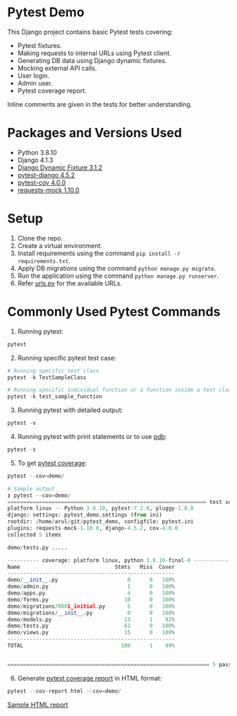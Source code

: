 # Pytest Demo
This Django project contains basic Pytest tests covering:
 - Pytest fixtures.
 - Making requests to internal URLs using Pytest client.
 - Generating DB data using Django dynamic fixtures.
 - Mocking external API calls.
 - User login.
 - Admin user.
 - Pytest coverage report.

Inline comments are given in the tests for better understanding.

# Packages and Versions Used
 - Python 3.8.10
 - Django 4.1.3
 - [Django Dynamic Fixture 3.1.2](https://django-dynamic-fixture.readthedocs.io/en/latest/)
 - [pytest-django 4.5.2](https://pytest-django.readthedocs.io/en/latest/index.html)
 - [pytest-cov 4.0.0](https://pytest-cov.readthedocs.io/en/latest/)
 - [requests-mock 1.10.0](https://requests-mock.readthedocs.io/en/latest/)

# Setup
1. Clone the repo.
2. Create a virtual environment.
3. Install requirements using the command `pip install -r requirements.txt`.
4. Apply DB migrations using the command `python manage.py migrate`.
5. Run the application using the command `python manage.py runserver`.
6. Refer [urls.py](pytest_demo/urls.py) for the available URLs.

# Commonly Used Pytest Commands
1. Running pytest:
```python
pytest
```

2. Running specific pytest test case:
```python
# Running specific test class
pytest -k TestSampleClass

# Running specific individual function or a function inside a test class
pytest -k test_sample_function
```

3. Running pytest with detailed output:
```python
pytest -v
```

4. Running pytest with print statements or to use [pdb](https://www.geeksforgeeks.org/python-debugger-python-pdb/):
```python
pytest -s
```

5. To get [pytest coverage](https://pytest-cov.readthedocs.io/en/latest/):
```python
pytest --cov=demo/

# Sample output
❯ pytest --cov=demo/
=============================================================== test session starts ================================================================
platform linux -- Python 3.8.10, pytest-7.2.0, pluggy-1.0.0
django: settings: pytest_demo.settings (from ini)
rootdir: /home/arul/git/pytest_demo, configfile: pytest.ini
plugins: requests-mock-1.10.0, django-4.5.2, cov-4.0.0
collected 5 items

demo/tests.py .....                                                                                                                          [100%]

---------- coverage: platform linux, python 3.8.10-final-0 -----------
Name                              Stmts   Miss  Cover
-----------------------------------------------------
demo/__init__.py                      0      0   100%
demo/admin.py                         1      0   100%
demo/apps.py                          4      0   100%
demo/forms.py                        10      0   100%
demo/migrations/0001_initial.py       5      0   100%
demo/migrations/__init__.py           0      0   100%
demo/models.py                       13      1    92%
demo/tests.py                        61      0   100%
demo/views.py                        15      0   100%
-----------------------------------------------------
TOTAL                               109      1    99%


================================================================ 5 passed in 4.29s =================================================================
```

6. Generate [pytest coverage report](https://pytest-cov.readthedocs.io/en/latest/reporting.html) in HTML format:
```python
pytest --cov-report html --cov=demo/
```
[Sample HTML report](https://sample-pytest-cov.surge.sh)
